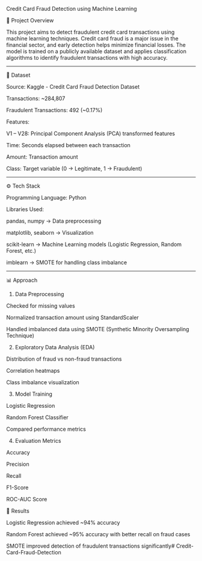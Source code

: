 Credit Card Fraud Detection using Machine Learning

📌 Project Overview

This project aims to detect fraudulent credit card transactions using machine learning techniques. Credit card fraud is a major issue in the financial sector, and early detection helps minimize financial losses.
The model is trained on a publicly available dataset and applies classification algorithms to identify fraudulent transactions with high accuracy.


---

📂 Dataset

Source: Kaggle - Credit Card Fraud Detection Dataset

Transactions: ~284,807

Fraudulent Transactions: 492 (~0.17%)

Features:

V1 – V28: Principal Component Analysis (PCA) transformed features

Time: Seconds elapsed between each transaction

Amount: Transaction amount

Class: Target variable (0 → Legitimate, 1 → Fraudulent)




---

⚙️ Tech Stack

Programming Language: Python

Libraries Used:

pandas, numpy → Data preprocessing

matplotlib, seaborn → Visualization

scikit-learn → Machine Learning models (Logistic Regression, Random Forest, etc.)

imblearn → SMOTE for handling class imbalance




---

📊 Approach

1. Data Preprocessing

Checked for missing values

Normalized transaction amount using StandardScaler

Handled imbalanced data using SMOTE (Synthetic Minority Oversampling Technique)



2. Exploratory Data Analysis (EDA)

Distribution of fraud vs non-fraud transactions

Correlation heatmaps

Class imbalance visualization



3. Model Training

Logistic Regression

Random Forest Classifier

Compared performance metrics



4. Evaluation Metrics

Accuracy

Precision

Recall

F1-Score

ROC-AUC Score



🚀 Results

Logistic Regression achieved ~94% accuracy

Random Forest achieved ~95% accuracy with better recall on fraud cases

SMOTE improved detection of fraudulent transactions significantly# Credit-Card-Fraud-Detection
